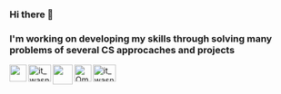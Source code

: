 ### Hi there 👋
<h3>I'm working on developing my skills through solving many problems of several CS approcaches and projects</h3>

<a href="https://www.linkedin.com/in/anas-alnaggar-01a8271b1/" rel="nofollow" target="_blank"><img align="left" width="30px" src="https://camo.githubusercontent.com/8c244a7a7b8a6e767d241c9a6c5e1b5e13ea693770c52bbc3fe564ba4044a4c9/68747470733a2f2f63646e2d69636f6e732d706e672e666c617469636f6e2e636f6d2f3531322f3137342f3137343835372e706e67" data-canonical-src="https://cdn-icons-png.flaticon.com/512/174/174857.png" style="max-width: 100%;"></a>

<a href="https://codeforces.com/profile/Anasss" rel="nofollow" target="_blank">
  <img align="left" src="https://raw.githubusercontent.com/rahuldkjain/github-profile-readme-generator/master/src/images/icons/Social/codeforces.svg" alt="it_wasnt_me" height="30" width="40" style="max-width: 100%;">
</a>

<a href="https://hashnode.com/@AnasAlaa7" rel="nofollow" target="_blank">
  <img align="left" alt="" width="35px" src="https://camo.githubusercontent.com/ff89c213f63be9cd58979d2283d81ffc8953fd2ef5bfb9d370fa78cb74c74164/68747470733a2f2f7365656b6c6f676f2e636f6d2f696d616765732f482f686173686e6f64652d6c6f676f2d423131343736374537302d7365656b6c6f676f2e636f6d2e706e67" data-canonical-src="https://seeklogo.com/images/H/hashnode-logo-B114767E70-seeklogo.com.png" style="max-width: 100%;">
</a>

<a href="https://www.hackerrank.com/anasnaggar7" rel="nofollow" target="_blank">
  <img align="left" alt="Omar's hackerrank" width="30px" src="https://camo.githubusercontent.com/2709068056522fce518fdba9d8f5663eb72546d249fd87316863ca8fad675685/68747470733a2f2f6173736574732e6272616e64666f6c6465722e636f6d2f79396f6c393477622f762f3333313139382f766965774032782e706e673f763d31353931393731323739" data-canonical-src="https://assets.brandfolder.com/y9ol94wb/v/331198/view@2x.png?v=1591971279" style="max-width: 100%;">
</a>


<a href="https://leetcode.com/anasnaggar7/" rel="nofollow" target="_blank">
  <img align="left" src="https://raw.githubusercontent.com/rahuldkjain/github-profile-readme-generator/master/src/images/icons/Social/leet-code.svg" alt="it_wasnt_me" height="30" width="40" style="max-width: 100%;">
  </a>
